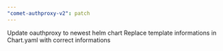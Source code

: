 ```yaml
---
"comet-authproxy-v2": patch
---
```


Update oauthproxy to newest helm chart
Replace template informations in Chart.yaml with correct informations
